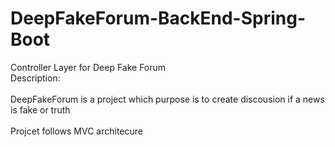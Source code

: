 # DeepFakeForum-BackEnd-Spring-Boot
Controller Layer for Deep Fake Forum
<br>Description: </br>
<br>DeepFakeForum is a project which purpose is to create discousion if a news is fake or truth</br>
<br>Projcet follows MVC architecure</br>

